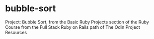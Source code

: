 # bubble-sort
Project: Bubble Sort, from the Basic Ruby Projects section of the Ruby Course from the Full Stack Ruby on Rails path of The Odin Project Resources
